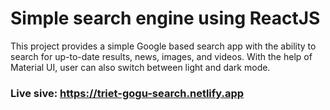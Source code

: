 # Simple search engine using ReactJS
This project provides a simple Google based search app with the ability to search for up-to-date results, news, images, and videos. With the help of Material UI, user can also switch between light and dark mode.

### Live sive: https://triet-gogu-search.netlify.app
